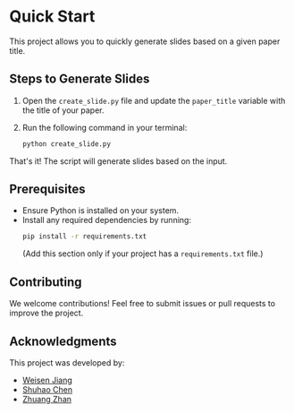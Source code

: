 # Quick Start

This project allows you to quickly generate slides based on a given paper title.

## Steps to Generate Slides

1. Open the `create_slide.py` file and update the `paper_title` variable with the title of your paper.

2. Run the following command in your terminal:
    ```bash
    python create_slide.py
    ```

That's it! The script will generate slides based on the input.

## Prerequisites

- Ensure Python is installed on your system.
- Install any required dependencies by running:
    ```bash
    pip install -r requirements.txt
    ```
  (Add this section only if your project has a `requirements.txt` file.)

## Contributing

We welcome contributions! Feel free to submit issues or pull requests to improve the project.

## Acknowledgments

This project was developed by:
- [Weisen Jiang](https://github.com/ws-jiang)
- [Shuhao Chen](https://github.com/shuhao02)
- [Zhuang Zhan](https://github.com/zwebrain)

